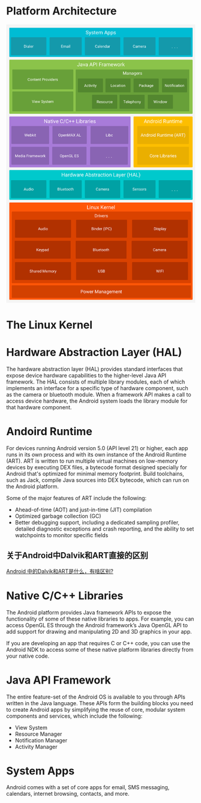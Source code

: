 # Platform Architecture

![](img/2018-01-18-13-11-41.png)



# The Linux Kernel

# Hardware Abstraction Layer (HAL)

The hardware abstraction layer (HAL) provides standard interfaces that expose device hardware capabilities to the higher-level Java API framework. The HAL consists of multiple library modules, each of which implements an interface for a specific type of hardware component, such as the camera or bluetooth module. When a framework API makes a call to access device hardware, the Android system loads the library module for that hardware component.


# Andoird Runtime
For devices running Android version 5.0 (API level 21) or higher, each app runs in its own process and with its own instance of the Android Runtime (ART). ART is written to run multiple virtual machines on low-memory devices by executing DEX files, a bytecode format designed specially for Android that's optimized for minimal memory footprint. Build toolchains, such as Jack, compile Java sources into DEX bytecode, which can run on the Android platform.

Some of the major features of ART include the following:

- Ahead-of-time (AOT) and just-in-time (JIT) compilation
- Optimized garbage collection (GC)
- Better debugging support, including a dedicated sampling profiler, detailed diagnostic exceptions and crash reporting, and the ability to set watchpoints to monitor specific fields

## 关于Android中Dalvik和ART直接的区别
[Android 中的Dalvik和ART是什么，有啥区别?](https://www.jianshu.com/p/58f817d176b7)


# Native C/C++ Libraries
The Android platform provides Java framework APIs to expose the functionality of some of these native libraries to apps. For example, you can access OpenGL ES through the Android framework’s Java OpenGL API to add support for drawing and manipulating 2D and 3D graphics in your app.

If you are developing an app that requires C or C++ code, you can use the Android NDK to access some of these native platform libraries directly from your native code.


# Java API Framework
The entire feature-set of the Android OS is available to you through APIs written in the Java language. These APIs form the building blocks you need to create Android apps by simplifying the reuse of core, modular system components and services, which include the following:

- View System 
- Resource Manager
- Notification Manager
- Activity Manager

# System Apps
Android comes with a set of core apps for email, SMS messaging, calendars, internet browsing, contacts, and more. 








